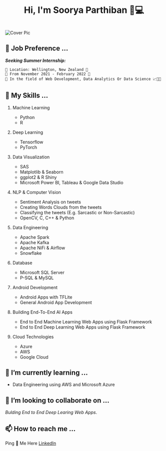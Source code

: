 <h1 align="center">Hi, I'm Soorya Parthiban 👋💻</h1>

<br>
<img src="https://d35fo82fjcw0y8.cloudfront.net/2016/07/03210503/data-science.png" alt="Cover Pic">
<br>

## 💼 Job Preference ...

***Seeking Summer Internship:***

    📑 Location: Wellington, New Zealand 📍
    📑 From November 2021 - February 2022 📅
    📑 In the field of Web Development, Data Analytics Or Data Science 📈🧑‍💻


## 🤹 My Skills ...
  
  1. Machine Learning 
      - Python
      - R
  
  2. Deep Learning 
      - Tensorflow
      - PyTorch
  
  3. Data Visualization
      - SAS
      - Matplotlib & Seaborn
      - ggplot2 & R Shiny
      - Microsoft Power BI, Tableau & Google Data Studio
      
  4. NLP & Computer Vision
      - Sentiment Analysis on tweets
      - Creating Words Clouds from the tweets
      - Classifying the tweets (E.g. Sarcastic or Non-Sarcastic)
      - OpenCV, C, C++ & Python
  
  5. Data Engineering
      - Apache Spark
      - Apache Kafka 
      - Apache NiFi & Airflow
      - Snowflake
  
  6. Database
      - Microsoft SQL Server
      - P-SQL & MySQL
      
  7. Android Development
      - Android Apps with TFLite
      - General Android App Development 
      
  8. Building End-To-End AI Apps
      - End to End Machine Learning Web Apps using Flask Framework
      - End to End Deep Learning Web Apps using Flask Framework

  9. Cloud Technologies
      - Azure
      - AWS
      - Google Cloud
      

## 🌱 I’m currently learning ...

- Data Engineering using AWS and Microsoft Azure  
  
## 💞️ I’m looking to collaborate on ...

*Bulding End to End Deep Learing Web Apps*.
  
## 📫 How to reach me ...

Ping 💌 Me Here [LinkedIn](https://www.linkedin.com/in/sooryaprakashparthiban/)

<!---
drdataSpp/drdataSpp is a ✨ special ✨ repository because its `README.md` (this file) appears on your GitHub profile.
You can click the Preview link to take a look at your changes.
--->
